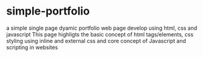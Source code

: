 # simple-portfolio

a simple single page dyamic portfolio web page develop using html, css and javascript
This page highligts the basic concept of html tags/elements, css styling using inline and external css
and core concept of Javascript and scripting in websites
